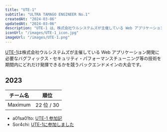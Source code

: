 ```yaml
---
title: "UTE-1"
subtitle: "ULTRA TAMAGO ENGINEER No.1"
createdAt: "2024-03-06"
updatedAt: "2024-03-06"
description: "UTE-1 は、株式会社ウルシステムズが主催している Web アプリケーション開発に必要なバグフィックス・セキュリティ・パフォーマンスチューニング等の技術を期間内にどれだけ発揮できるかを競うバックエンドメインの大会です。"
iconUrl: "/images/UTE-1_icon.jpg"
imageUrl: "/images/UTE-1.png"
---
```


[UTE-1](https://uteone.jp/)は株式会社ウルシステムズが主催している Web アプリケーション開発に必要なバグフィックス・セキュリティ・パフォーマンスチューニング等の技術を期間内にどれだけ発揮できるかを競うバックエンドメインの大会です。

## 2023
| チーム名 | 順位 |
| :-: | :-: |
| Maximum | 22 位 / 30 |

- a01sa01to: [UTE-1 参加記](https://a01sa01to.com/articles/2023/02/uteone/)
- Sor4chi: [UTE-1に参加しました](https://zenn.dev/monica/articles/117a84653f69a7)